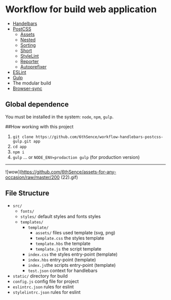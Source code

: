# Workflow for build web application

* [Handelbars](http://handlebarsjs.com/) 
* [PostCSS](https://github.com/postcss/postcss)
    * [Assets](https://github.com/assetsjs/postcss-assets)
    * [Nested](https://github.com/postcss/postcss-nested)
    * [Sorting](https://github.com/hudochenkov/postcss-sorting)
    * [Short](https://github.com/jonathantneal/postcss-short)
    * [StyleLint](https://www.npmjs.com/package/stylelint)
    * [Reporter](https://github.com/postcss/postcss-reporter)
    * [Autoprefixer](https://github.com/postcss/autoprefixer)
* [ESLint](http://eslint.org/)
* [Gulp](http://gulpjs.com/)
* The modular build
* [Browser-sync](https://www.browsersync.io/)

## Global dependence
You must be installed in the system: `node`, `npm`, `gulp`.

##How working with this project

1. `git clone https://github.com/6thSence/workflow-handlebars-postcss-gulp.git app`
2. `cd app`
3. `npm i`
4. `gulp` 
... or
`NODE_ENV=prodaction gulp`
(for production version)

---

![wow](https://github.com/6thSence/assets-for-any-occasion/raw/master/200 (22).gif)

## File Structure

* `src/` 
    - `fonts/` 
    - `styles/` default styles and fonts styles
    - `templates/`
      - `template/`
        - `assets/` files used template (svg, png)
        - `template.css` the styles template
        - `template.hbs` the template
        - `template.js` the script template
      - `index.css` the styles entry-point (template)
      - `index.hbs` entry-point (template)
      - `index.js`the scripts entry-point (template)
      - `test.json` context for handlebars
* `static/` directory for build 
* `config.js` config file for project 
* `eslintrc.json` rules for eslint
* `stylelintrc.json` rules for eslint
